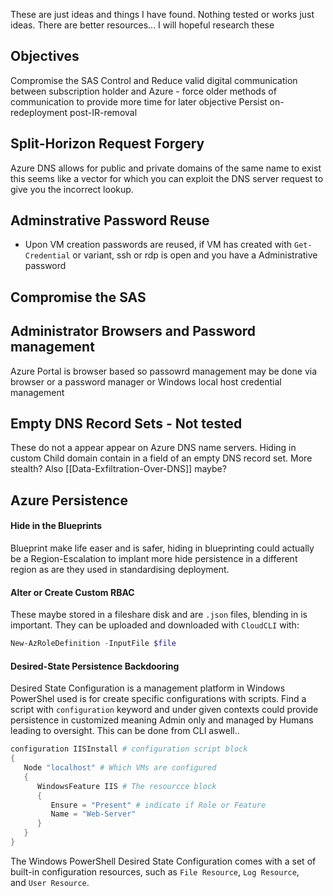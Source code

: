 
These are just ideas and things I have found. Nothing tested or works just ideas. There are better resources... I will hopeful research these 

## Objectives

Compromise the SAS
Control and Reduce valid digital communication between subscription holder and Azure - force older methods of communication to provide more time for later objective
Persist on-redeployment post-IR-removal

## Split-Horizon Request Forgery

Azure DNS allows for public and private domains of the same name to exist this seems like a vector for which you can exploit the DNS server request to give you the incorrect lookup.


## Adminstrative Password Reuse

- Upon VM creation passwords are reused, if VM has created with  `Get-Credential` or variant, ssh or rdp is open and you have a Administrative password 


## Compromise the SAS


## Administrator Browsers and Password management

Azure Portal is browser based so passowrd management may be done via browser or a password manager or Windows local host credential management  


## Empty DNS Record Sets - Not tested 

These do not a appear appear on Azure DNS name servers. Hiding in custom Child domain contain in a field of an empty DNS record set. More stealth? Also [[Data-Exfiltration-Over-DNS]]  maybe?

## Azure Persistence

#### Hide in the Blueprints

Blueprint make life easer and is safer, hiding in blueprinting could actually be a Region-Escalation to implant more hide persistence in a different region as are they used in standardising deployment.

#### Alter or Create Custom RBAC

These maybe stored in a fileshare disk and are `.json` files, blending in is important. They can be uploaded and downloaded with `CloudCLI`  with:
```powershell
New-AzRoleDefinition -InputFile $file
```

#### Desired-State Persistence Backdooring

Desired State Configuration is a management platform in Windows PowerShel used is for create specific configurations with scripts. Find a script with `configuration` keyword and under given contexts could provide persistence in customized meaning Admin only and managed by Humans leading to oversight. This can be done from CLI aswell..
```powershell
configuration IISInstall # configuration script block
{
   Node "localhost" # Which VMs are configured
   { 
      WindowsFeature IIS # The resourcce block  
      {
         Ensure = "Present" # indicate if Role or Feature
         Name = "Web-Server" 
      }
   }
}
```
The Windows PowerShell Desired State Configuration comes with a set of built-in configuration resources, such as `File Resource`, `Log Resource`, and `User Resource`.